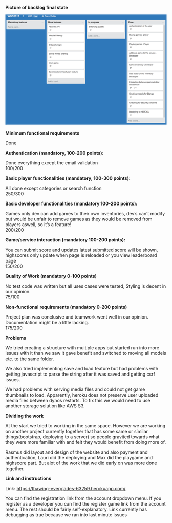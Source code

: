 __Picture of backlog final state__  


![backlog](images/backlog_final.png)

__Minimum functional requirements__

Done

__Authentication (mandatory, 100-200 points):__

Done everything except the email validation <br>
100/200


__Basic player functionalities (mandatory, 100-300 points):__

All done except categories or search function <br>
250/300

__Basic developer functionalities (mandatory 100-200 points):__

Games only dev can add games to their own inventories, dev’s can’t modify but would be unfair to remove games as they would be removed from players aswell, so it’s a feature! <br>
200/200

__Game/service interaction (mandatory 100-200 points):__


You can submit score and updates latest submitted score will be shown, highscores only update when page is reloaded or you view leaderboard page <br>
150/200

__Quality of Work (mandatory 0-100 points)__

No test code was written but all uses cases were tested, Styling is decent in our opinion. <br>
75/100

__Non-functional requirements (mandatory 0-200 points)__

Project plan was conclusive and teamwork went well in our opinion. Documentation might be a little lacking. <br>
175/200


__Problems__

We tried creating a structure with multiple apps but started run into more issues with it than we saw it gave benefit and switched to moving all models etc. to the same folder.

We also tried implementing save and load feature but had problems with getting javascript to parse the string after it was saved and getting csrf issues.

We had problems with serving media files and could not get game thumbnails to load. Apparently, heroku does not preserve user uploaded media files between dynos restarts. To fix this we would need to use another storage solution like AWS S3.

__Dividing the work__

At the start we tried to working in the same space. However we are working on another project currently together that has some same or similar things(bootstrap, deploying to a server) so people gravited towards what they were more familiar with and felt they would benefit from doing more of.

Rasmus did layout and design of the website and also payment and authentication, Lauri did the deploying and Max did the playgame and highscore part. But alot of the work that we did early on was more done together.

__Link and instructions__

Link: https://thawing-everglades-63259.herokuapp.com/

You can find the registration link from the account dropdown menu. If you register as a developer you can find the register game link from the account menu. The rest should be fairly self-explanatory. Link currently has debugging as true because we ran into last minute issues
